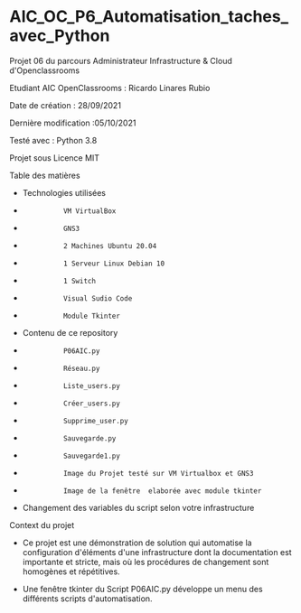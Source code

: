 # AIC_OC_P6_Automatisation_taches_avec_Python

Projet 06 du parcours Administrateur Infrastructure & Cloud d'Openclassrooms

Etudiant AIC OpenClassrooms : Ricardo Linares Rubio

Date de création : 28/09/2021

Dernière modification :05/10/2021

Testé avec : Python 3.8

Projet sous Licence MIT

Table des matières

 -  Technologies utilisées
 -               VM VirtualBox
 -               GNS3
 -               2 Machines Ubuntu 20.04
 -               1 Serveur Linux Debian 10
 -               1 Switch
 -               Visual Sudio Code
 -               Module Tkinter
                             
   
 -  Contenu de ce repository
 -               P06AIC.py
 -               Réseau.py
 -               Liste_users.py
 -               Créer_users.py
 -               Supprime_user.py
 -               Sauvegarde.py
 -               Sauvegarde1.py
 -               Image du Projet testé sur VM Virtualbox et GNS3
 -               Image de la fenêtre  elaborée avec module tkinter 
 
 -  Changement des variables du script selon votre infrastructure
  

Context du projet

 - Ce projet est une démonstration de solution qui automatise la configuration d'éléments d'une infrastructure dont la documentation est importante et stricte, mais où les procédures de changement sont homogènes et répétitives.

 - Une fenêtre tkinter du Script P06AIC.py développe un menu des différents scripts d'automatisation.

 

